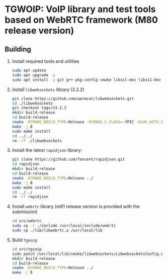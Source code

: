 # **TGWOIP: VoIP library and test tools based on WebRTC framework (M80 release version)**

## Building
1. Install required tools and utilities
    ```bash
   sudo apt update
   sudo apt upgrade -y
   sudo apt install -y git g++ pkg-config cmake libssl-dev libx11-dev
    ```
2. Install `libwebsockets` library (3.2.2)
    ```bash
    git clone https://github.com/warmcat/libwebsockets.git
    cd ./libwebsockets
    git checkout tags/v3.2.2
    mkdir build-release
    cd build-release
    cmake -DCMAKE_BUILD_TYPE=Release -DCMAKE_C_FLAGS=-fPIC -DLWS_WITH_SHARED=OFF -DLWS_WITHOUT_TESTAPPS=ON -DLWS_WITHOUT_TEST_SERVER=ON -DLWS_WITHOUT_TEST_PING=ON -DLWS_WITHOUT_TEST_CLIENT=ON ../
    make -j 8
    sudo make install
    cd ../../
    rm -rf ./libwebsockets
    ```
3. Install the latest `rapidjson` library:
    ```bash
    git clone https://github.com/Tencent/rapidjson.git
    cd rapidjson
    mkdir build-release
    cd build-release
    cmake -DCMAKE_BUILD_TYPE=Release ../
    make -j 8
    sudo make install
    cd ../../
    rm -rf rapidjson            
    ```
4. Install `webrtc` library (m81 release version is provided with the submission)
    ```bash
   cd src/webrtc
   sudo cp -r ./include /usr/local/include/webrtc
   sudo cp ./lib/libwebrtc.a /usr/local/lib
    ```
5. Build `tgvoip`
    ```bash
    cd src/tgvoip
    sudo patch /usr/local/lib/cmake/libwebsockets/LibwebsocketsConfig.cmake < ./patch/lws_static.patch
    mkdir build-release
    cd build-release
    cmake -DCMAKE_BUILD_TYPE=Release ../
    make -j 8
    ```
